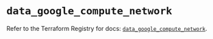 # `data_google_compute_network`

Refer to the Terraform Registry for docs: [`data_google_compute_network`](https://registry.terraform.io/providers/hashicorp/google/5.32.0/docs/data-sources/compute_network).
